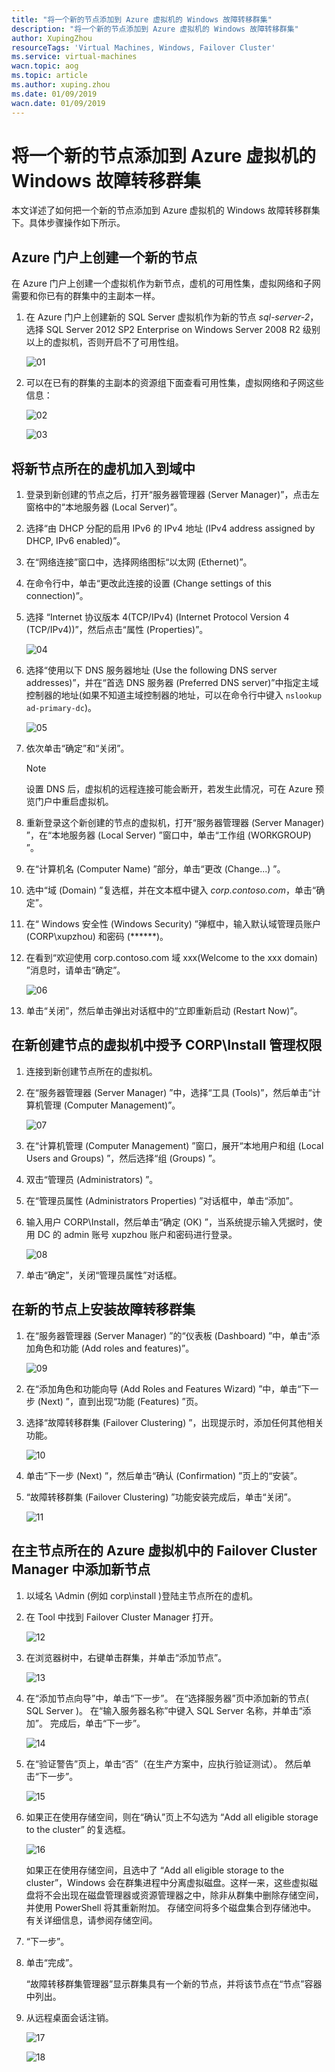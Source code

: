 ```yaml
---
title: "将一个新的节点添加到 Azure 虚拟机的 Windows 故障转移群集"
description: "将一个新的节点添加到 Azure 虚拟机的 Windows 故障转移群集"
author: XupingZhou
resourceTags: 'Virtual Machines, Windows, Failover Cluster'
ms.service: virtual-machines
wacn.topic: aog
ms.topic: article
ms.author: xuping.zhou
ms.date: 01/09/2019
wacn.date: 01/09/2019
---
```


# 将一个新的节点添加到 Azure 虚拟机的 Windows 故障转移群集

本文详述了如何把一个新的节点添加到 Azure 虚拟机的 Windows 故障转移群集下。具体步骤操作如下所示。

## Azure 门户上创建一个新的节点

在 Azure 门户上创建一个虚拟机作为新节点，虚机的可用性集，虚拟网络和子网需要和你已有的群集中的主副本一样。

1. 在 Azure 门户上创建新的 SQL Server 虚拟机作为新的节点 *sql-server-2*，选择 SQL Server 2012 SP2 Enterprise on Windows Server 2008 R2 级别以上的虚拟机，否则开启不了可用性组。

    ![01](media/aog-virtual-machines-windows-howto-add-new-node-to-windows-failover-cluster/01.png "01")

2. 可以在已有的群集的主副本的资源组下面查看可用性集，虚拟网络和子网这些信息：

    ![02](media/aog-virtual-machines-windows-howto-add-new-node-to-windows-failover-cluster/02.png "02")

    ![03](media/aog-virtual-machines-windows-howto-add-new-node-to-windows-failover-cluster/03.png "03")

## 将新节点所在的虚机加入到域中

1. 登录到新创建的节点之后，打开“服务器管理器 (Server Manager)”，点击左窗格中的“本地服务器 (Local Server)”。

2. 选择“由 DHCP 分配的启用 IPv6 的 IPv4 地址 (IPv4 address assigned by DHCP, IPv6 enabled)”。

3. 在“网络连接”窗口中，选择网络图标“以太网 (Ethernet)”。

4. 在命令行中，单击“更改此连接的设置 (Change settings of this connection)”。

5. 选择 “Internet 协议版本 4(TCP/IPv4) (Internet Protocol Version 4 (TCP/IPv4))”，然后点击“属性 (Properties)”。

    ![04](media/aog-virtual-machines-windows-howto-add-new-node-to-windows-failover-cluster/04.png "04")

6. 选择“使用以下 DNS 服务器地址 (Use the following DNS server addresses)”，并在“首选 DNS 服务器 (Preferred DNS server)”中指定主域控制器的地址(如果不知道主域控制器的地址，可以在命令行中键入 `nslookup ad-primary-dc`)。

    ![05](media/aog-virtual-machines-windows-howto-add-new-node-to-windows-failover-cluster/05.png "05")

7. 依次单击“确定”和“关闭”。

    > [!NOTE]
    >设置 DNS 后，虚拟机的远程连接可能会断开，若发生此情况，可在 Azure 预览门户中重启虚拟机。

8. 重新登录这个新创建的节点的虚拟机，打开“服务器管理器 (Server Manager) ”，在“本地服务器 (Local Server) ”窗口中，单击“工作组 (WORKGROUP) ”。

9. 在“计算机名 (Computer Name) ”部分，单击“更改 (Change...) ”。

10. 选中“域 (Domain) ”复选框，并在文本框中键入 *corp.contoso.com*，单击“确定”。

11. 在“ Windows 安全性 (Windows Security) ”弹框中，输入默认域管理员账户 (CORP\xupzhou) 和密码 (******)。

12. 在看到“欢迎使用 corp.contoso.com 域 xxx(Welcome to the xxx domain) ”消息时，请单击“确定”。

    ![06](media/aog-virtual-machines-windows-howto-add-new-node-to-windows-failover-cluster/06.png "06")

13. 单击“关闭”，然后单击弹出对话框中的“立即重新启动 (Restart Now)”。

## 在新创建节点的虚拟机中授予 CORP\Install 管理权限

1. 连接到新创建节点所在的虚拟机。

2. 在“服务器管理器 (Server Manager) ”中，选择“工具 (Tools)”，然后单击“计算机管理 (Computer Management)”。

    ![07](media/aog-virtual-machines-windows-howto-add-new-node-to-windows-failover-cluster/07.png "07")

3. 在“计算机管理 (Computer Management) ”窗口，展开“本地用户和组 (Local Users and Groups) ”，然后选择“组 (Groups) ”。

4. 双击“管理员 (Administrators) ”。

5. 在“管理员属性 (Administrators Properties) ”对话框中，单击“添加”。

6. 输入用户 CORP\Install，然后单击“确定 (OK) ”，当系统提示输入凭据时，使用 DC 的 admin 账号 xupzhou 账户和密码进行登录。

    ![08](media/aog-virtual-machines-windows-howto-add-new-node-to-windows-failover-cluster/08.png "08")

7. 单击“确定”，关闭“管理员属性”对话框。

## 在新的节点上安装故障转移群集

1. 在“服务器管理器 (Server Manager) ”的“仪表板 (Dashboard) ”中，单击“添加角色和功能 (Add roles and features)”。

    ![09](media/aog-virtual-machines-windows-howto-add-new-node-to-windows-failover-cluster/09.png "09")

2. 在“添加角色和功能向导 (Add Roles and Features Wizard) ”中，单击“下一步 (Next) ”，直到出现“功能 (Features) ”页。

3. 选择“故障转移群集 (Failover Clustering) ”，出现提示时，添加任何其他相关功能。

    ![10](media/aog-virtual-machines-windows-howto-add-new-node-to-windows-failover-cluster/10.png "10")

4. 单击“下一步 (Next) ”，然后单击“确认 (Confirmation) ”页上的“安装”。

5. “故障转移群集 (Failover Clustering) ”功能安装完成后，单击“关闭”。

    ![11](media/aog-virtual-machines-windows-howto-add-new-node-to-windows-failover-cluster/11.png "11")

## 在主节点所在的 Azure 虚拟机中的 Failover Cluster Manager 中添加新节点

1. 以域名 \Admin (例如 corp\install )登陆主节点所在的虚机。

2. 在 Tool 中找到 Failover Cluster Manager 打开。

    ![12](media/aog-virtual-machines-windows-howto-add-new-node-to-windows-failover-cluster/12.png "12")

3. 在浏览器树中，右键单击群集，并单击“添加节点”。

    ![13](media/aog-virtual-machines-windows-howto-add-new-node-to-windows-failover-cluster/13.png "13")

4. 在“添加节点向导”中，单击“下一步”。 在“选择服务器”页中添加新的节点( SQL Server )。 在“输入服务器名称”中键入 SQL Server 名称，并单击“添加”。 完成后，单击“下一步”。

    ![14](media/aog-virtual-machines-windows-howto-add-new-node-to-windows-failover-cluster/14.png "14")

5. 在“验证警告”页上，单击“否”（在生产方案中，应执行验证测试）。 然后单击“下一步”。

    ![15](media/aog-virtual-machines-windows-howto-add-new-node-to-windows-failover-cluster/15.png "15")

6. 如果正在使用存储空间，则在“确认”页上不勾选为 “Add all eligible storage to the cluster” 的复选框。

    ![16](media/aog-virtual-machines-windows-howto-add-new-node-to-windows-failover-cluster/16.png "16")

    如果正在使用存储空间，且选中了 “Add all eligible storage to the cluster”，Windows 会在群集进程中分离虚拟磁盘。这样一来，这些虚拟磁盘将不会出现在磁盘管理器或资源管理器之中，除非从群集中删除存储空间，并使用 PowerShell 将其重新附加。 存储空间将多个磁盘集合到存储池中。 有关详细信息，请参阅存储空间。

7. “下一步”。

8. 单击“完成”。

    “故障转移群集管理器”显示群集具有一个新的节点，并将该节点在“节点”容器中列出。

9. 从远程桌面会话注销。

    ![17](media/aog-virtual-machines-windows-howto-add-new-node-to-windows-failover-cluster/17.png "17")

    ![18](media/aog-virtual-machines-windows-howto-add-new-node-to-windows-failover-cluster/18.png "18")